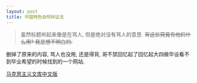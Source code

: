 ```yaml
---
layout: post
title: 中国特色自然辩证法
---
```


> 虽然标题听起来像是在骂人, 但是绝对没有骂人的意思. ~~背这些究竟有他妈什么用? 我是想不明白的.~~

删掉了原来的内容, 骂人也没用, 还是得背, 哥不禁回忆起了回忆起大四做毕设看不到毕业希望的时候找到的一个网站.

[马克思主义文库中文版](https://www.marxists.org/chinese/)